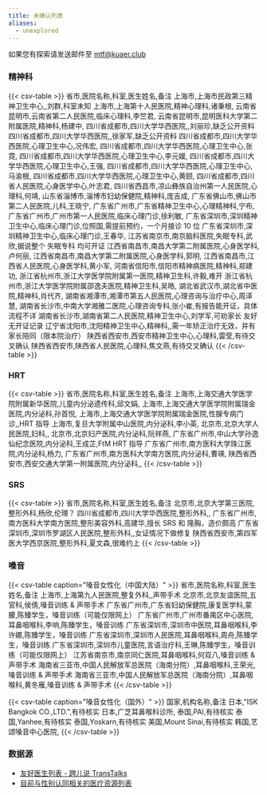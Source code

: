 ```yaml
---
title: 未确认列表
aliases:
  - unexplored
---
```


如果您有探索请发送邮件至 <mtf@kuaer.club>

### 精神科

{{< csv-table >}}
省市,医院名称,科室,医生姓名,备注
上海市,上海市民政第三精神卫生中心,,刘群,科室未知
上海市,上海第十人民医院,精神心理科,诸秉根,
云南省昆明市,云南省第二人民医院,临床心理科,李竺君,
云南省昆明市,昆明医科大学第二附属医院,精神科,杨建中,
四川省成都市,四川大学华西医院,,刘丽珍,缺乏公开资料
四川省成都市,四川大学华西医院,,徐家军,缺乏公开资料
四川省成都市,四川大学华西医院,心理卫生中心,况伟宏,
四川省成都市,四川大学华西医院,心理卫生中心,张霓,
四川省成都市,四川大学华西医院,心理卫生中心,李元媛,
四川省成都市,四川大学华西医院,心理卫生中心,王强,
四川省成都市,四川大学华西医院,心理卫生中心,马渝根,
四川省成都市,四川大学华西医院,心理卫生中心,黄颐,
四川省成都市,四川省人民医院,心身医学中心,叶志君,
四川省西昌市,凉山彝族自治州第一人民医院,心理科,何靖,
山东省淄博市,淄博市妇幼保健院,精神科,庞吉成,
广东省佛山市,佛山市第二人民医院,儿科,王晓宁,
广东省广州市,广东省精神卫生中心,心理精神科,宁布,
广东省广州市,广州市第一人民医院,临床心理门诊,徐利敏,
广东省深圳市,深圳精神卫生中心,临床心理门诊,位照国,需提前预约，一个月接诊 10 位
广东省深圳市,深圳精神卫生中心,临床心理门诊,王春华,
江苏省南京市,南京脑科医院,失眠专科,武欣,据说整个 失眠专科 均可开证
江西省南昌市,南昌大学第二附属医院,心身医学科,卢何丽,
江西省南昌市,南昌大学第二附属医院,心身医学科,郭明,
江西省南昌市,江西省人民医院,心身医学科,黄小军,
河南省信阳市,信阳市精神病医院,精神科,郑建功,
浙江省杭州市,浙江大学医学院附属第一医院,精神卫生科,许毅,难开
浙江省杭州市,浙江大学医学院附属邵逸夫医院,精神卫生科,吴皓,
湖北省武汉市,湖北省中医院,精神科,肖代齐,
湖南省湘潭市,湘潭市第五人民医院,心理咨询与治疗中心,周泽慧,
湖南省长沙市,中南大学湘雅二医院,心理咨询专科,张小崔,有报告能开证，具体流程不详
湖南省长沙市,湖南省第二人民医院,精神卫生中心,刘学军,可劝家长 友好 无开证记录
辽宁省沈阳市,沈阳精神卫生中心,精神科,,需一年矫正治疗无效，并有家长陪同（限本院治疗）
陕西省西安市,西安市精神卫生中心,心理科,雷莹,有待交叉确认
陕西省西安市,陕西省人民医院,心理科,焦文燕,有待交叉确认
{{< /csv-table >}}

### HRT

{{< csv-table >}}
省市,医院名称,科室,医生姓名,备注
上海市,上海交通大学医学院附属新华医院,儿童内分泌遗传科,邱文娟,
上海市,上海交通大学医学院附属瑞金医院,内分泌科,孙首悦,
上海市,上海交通大学医学院附属瑞金医院,性腺专病门诊,,HRT 指导
上海市,复旦大学附属中山医院,内分泌科,李小英,
北京市,北京大学人民医院,妇科,,
北京市,北京妇产医院,内分泌科,阮祥燕,
广东省广州市,中山大学孙逸仙纪念医院,内分泌科,王成芷,FtM HRT 指导
广东省广州市,南方医科大学珠江医院,内分泌科,杨力,
广东省广州市,南方医科大学南方医院,内分泌科,曹瑛,
陕西省西安市,西安交通大学第一附属医院,内分泌科,,
{{< /csv-table >}}

### SRS

{{< csv-table >}}
省市,医院名称,科室,医生姓名,备注
北京市,北京大学第三医院,整形外科,杨欣,伦理？
四川省成都市,四川大学华西医院,整形外科,,
广东省广州市,南方医科大学南方医院,整形美容外科,高建华,擅长 SRS 和 隆胸，造价颇高
广东省深圳市,深圳市罗湖区人民医院,整形外科,,女证情况下做修复
陕西省西安市,第四军医大学西京医院,整形外科,夏文森,很难约上
{{< /csv-table >}}

### 嗓音

{{< csv-table caption="嗓音女性化（中国大陆）" >}}
省市,医院名称,科室,医生姓名,备注
上海市,上海第九人民医院,整复外科,,声带手术
北京市,北京友谊医院,五官科,侯倩,嗓音训练 & 声带手术
广东省广州市,广东省妇幼保健院,康复医学科,蒙朦,陈臻学生，嗓音训练（可能仅限网上）
广东省广州市,广州市番禺区中心医院,耳鼻咽喉科,李响,陈臻学生，嗓音训练
广东省深圳市,深圳市中医院,耳鼻咽喉科,李许娜,陈臻学生，嗓音训练
广东省深圳市,深圳市人民医院,耳鼻咽喉科,周舟,陈臻学生，嗓音训练
广东省深圳市,深圳市儿童医院,言语治疗科,王琳,陈臻学生，嗓音训练（可能仅限网上）
江苏省南京市,南京同仁医院,耳鼻咽喉科,何双八,嗓音训练 & 声带手术
海南省三亚市,中国人民解放军总医院（海南分院）,耳鼻咽喉科,王荣光,嗓音训练 & 声带手术
海南省三亚市,中国人民解放军总医院（海南分院）,耳鼻咽喉科,黄冬雁,嗓音训练 & 声带手术
{{< /csv-table >}}

{{< csv-table caption="嗓音女性化（国外）" >}}
国家,机构名称,备注
日本,"ISK Bangkok CO.,LTD.",有待核实
日本,广芝耳鼻喉科诊所,
泰国,PAI,有待核实
泰国,Yanhee,有待核实
泰国,Yoskarn,有待核实
美国,Mount Sinai,有待核实
韩国,艺颂嗓音中心医院,
{{< /csv-table >}}

### 数据源

- [友好医生列表 - 跨儿说 TransTalks](https://archive.md/g558s)
- [目前与性别认同相关的医疗资源列表](https://github.com/KristallWang/Transgender-lost-years/blob/master/0002_Medical/Medical_Resources/目前与性别认同相关的医疗资源列表.md)
